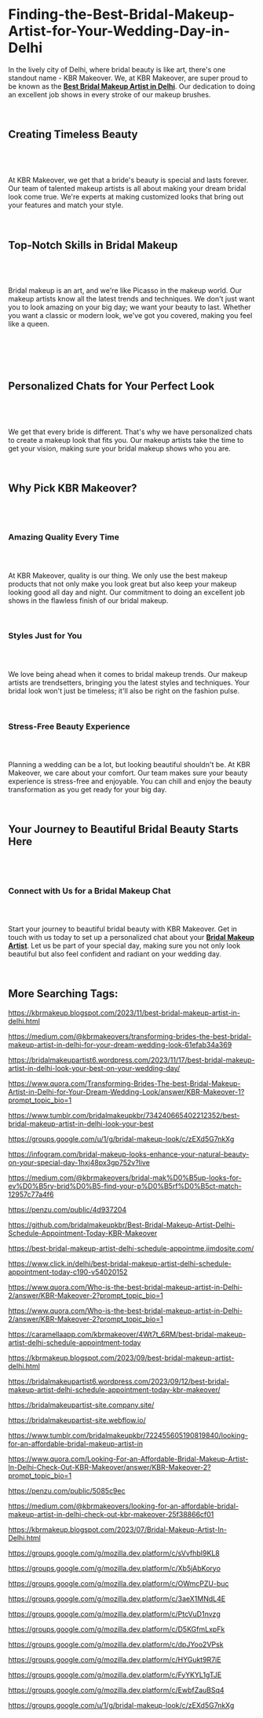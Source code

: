 # Finding-the-Best-Bridal-Makeup-Artist-for-Your-Wedding-Day-in-Delhi
<p>In the lively city of Delhi, where bridal beauty is like art, there's one standout name - KBR Makeover. We, at KBR Makeover, are super proud to be known as the&nbsp;<a href="https://medium.com/@kbrmakeovers/the-best-bridal-makeup-artists-in-delhi-discover-your-wedding-glow-f66ac1bc910c"><strong>Best Bridal Makeup Artist in Delhi</strong></a>. Our dedication to doing an excellent job shows in every stroke of our makeup brushes.</p>
<p>&nbsp;</p>
<h2><strong>Creating Timeless Beauty</strong></h2>
<h2>&nbsp;</h2>
<p>At KBR Makeover, we get that a bride's beauty is special and lasts forever. Our team of talented makeup artists is all about making your dream bridal look come true. We're experts at making customized looks that bring out your features and match your style.</p>
<p>&nbsp;</p>
<h2><strong>Top-Notch Skills in Bridal Makeup</strong></h2>
<h2>&nbsp;</h2>
<p>Bridal makeup is an art, and we're like Picasso in the makeup world. Our makeup artists know all the latest trends and techniques. We don't just want you to look amazing on your big day; we want your beauty to last. Whether you want a classic or modern look, we've got you covered, making you feel like a queen.</p>
<p>&nbsp;</p>
<p><img src="https://storage.penzu.com/g/SAmRRcpqQCepJZgR" alt="" /></p>
<p>&nbsp;</p>
<h2><strong>Personalized Chats for Your Perfect Look</strong></h2>
<h2>&nbsp;</h2>
<p>We get that every bride is different. That's why we have personalized chats to create a makeup look that fits you. Our makeup artists take the time to get your vision, making sure your bridal makeup shows who you are.</p>
<p>&nbsp;</p>
<h2><strong>Why Pick KBR Makeover?</strong></h2>
<h2>&nbsp;</h2>
<h3><strong>Amazing Quality Every Time</strong></h3>
<h3>&nbsp;</h3>
<p>At KBR Makeover, quality is our thing. We only use the best makeup products that not only make you look great but also keep your makeup looking good all day and night. Our commitment to doing an excellent job shows in the flawless finish of our bridal makeup.</p>
<p>&nbsp;</p>
<h3><strong>Styles Just for You</strong></h3>
<h3>&nbsp;</h3>
<p>We love being ahead when it comes to bridal makeup trends. Our makeup artists are trendsetters, bringing you the latest styles and techniques. Your bridal look won't just be timeless; it'll also be right on the fashion pulse.</p>
<p>&nbsp;</p>
<h3><strong>Stress-Free Beauty Experience</strong></h3>
<h3>&nbsp;</h3>
<p>Planning a wedding can be a lot, but looking beautiful shouldn't be. At KBR Makeover, we care about your comfort. Our team makes sure your beauty experience is stress-free and enjoyable. You can chill and enjoy the beauty transformation as you get ready for your big day.</p>
<p>&nbsp;</p>
<h2><strong>Your Journey to Beautiful Bridal Beauty Starts Here</strong></h2>
<h2>&nbsp;</h2>
<h3><strong>Connect with Us for a Bridal Makeup Chat</strong></h3>
<h3>&nbsp;</h3>
<p>Start your journey to beautiful bridal beauty with KBR Makeover. Get in touch with us today to set up a personalized chat about your&nbsp;<a href="https://bridalmakeupartist6.wordpress.com/2023/07/31/the-best-bridal-makeup-artists-in-delhi-discover-your-wedding-glow/"><strong>Bridal Makeup Artist</strong></a>. Let us be part of your special day, making sure you not only look beautiful but also feel confident and radiant on your wedding day.</p>
<p>&nbsp;</p>
<h2><strong>More Searching Tags:</strong></h2>
<p><a href="https://kbrmakeup.blogspot.com/2023/11/best-bridal-makeup-artist-in-delhi.html">https://kbrmakeup.blogspot.com/2023/11/best-bridal-makeup-artist-in-delhi.html</a></p>
<p><a href="https://medium.com/@kbrmakeovers/transforming-brides-the-best-bridal-makeup-artist-in-delhi-for-your-dream-wedding-look-61efab34a369">https://medium.com/@kbrmakeovers/transforming-brides-the-best-bridal-makeup-artist-in-delhi-for-your-dream-wedding-look-61efab34a369</a></p>
<p><a href="https://bridalmakeupartist6.wordpress.com/2023/11/17/best-bridal-makeup-artist-in-delhi-look-your-best-on-your-wedding-day/">https://bridalmakeupartist6.wordpress.com/2023/11/17/best-bridal-makeup-artist-in-delhi-look-your-best-on-your-wedding-day/</a></p>
<p><a href="https://www.quora.com/Transforming-Brides-The-best-Bridal-Makeup-Artist-in-Delhi-for-Your-Dream-Wedding-Look/answer/KBR-Makeover-1?prompt_topic_bio=1">https://www.quora.com/Transforming-Brides-The-best-Bridal-Makeup-Artist-in-Delhi-for-Your-Dream-Wedding-Look/answer/KBR-Makeover-1?prompt_topic_bio=1</a></p>
<p><a href="https://www.tumblr.com/bridalmakeupkbr/734240665402212352/best-bridal-makeup-artist-in-delhi-look-your-best">https://www.tumblr.com/bridalmakeupkbr/734240665402212352/best-bridal-makeup-artist-in-delhi-look-your-best</a></p>
<p><a href="https://groups.google.com/u/1/g/bridal-makeup-look/c/zEXd5G7nkXg">https://groups.google.com/u/1/g/bridal-makeup-look/c/zEXd5G7nkXg</a></p>
<p><a href="https://infogram.com/bridal-makeup-looks-enhance-your-natural-beauty-on-your-special-day-1hxj48px3gp752v?live">https://infogram.com/bridal-makeup-looks-enhance-your-natural-beauty-on-your-special-day-1hxj48px3gp752v?live</a></p>
<p><a href="https://medium.com/@kbrmakeovers/bridal-makеup-looks-for-evеry-bridе-find-your-pеrfеct-match-12957c77a4f6">https://medium.com/@kbrmakeovers/bridal-mak%D0%B5up-looks-for-ev%D0%B5ry-brid%D0%B5-find-your-p%D0%B5rf%D0%B5ct-match-12957c77a4f6</a></p>
<p><a href="https://penzu.com/public/4d937204">https://penzu.com/public/4d937204</a></p>
<p><a href="https://github.com/bridalmakeupkbr/Best-Bridal-Makeup-Artist-Delhi-Schedule-Appointment-Today-KBR-Makeover">https://github.com/bridalmakeupkbr/Best-Bridal-Makeup-Artist-Delhi-Schedule-Appointment-Today-KBR-Makeover</a></p>
<p><a href="https://best-bridal-makeup-artist-delhi-schedule-appointme.jimdosite.com/">https://best-bridal-makeup-artist-delhi-schedule-appointme.jimdosite.com/</a></p>
<p><a href="https://www.click.in/delhi/best-bridal-makeup-artist-delhi-schedule-appointment-today-c190-v54020152">https://www.click.in/delhi/best-bridal-makeup-artist-delhi-schedule-appointment-today-c190-v54020152</a></p>
<p><a href="https://www.quora.com/Who-is-the-best-bridal-makeup-artist-in-Delhi-2/answer/KBR-Makeover-2?prompt_topic_bio=1">https://www.quora.com/Who-is-the-best-bridal-makeup-artist-in-Delhi-2/answer/KBR-Makeover-2?prompt_topic_bio=1</a></p>
<p><a href="https://www.quora.com/Who-is-the-best-bridal-makeup-artist-in-Delhi-2/answer/KBR-Makeover-2?prompt_topic_bio=1">https://www.quora.com/Who-is-the-best-bridal-makeup-artist-in-Delhi-2/answer/KBR-Makeover-2?prompt_topic_bio=1</a></p>
<p><a href="https://caramellaapp.com/kbrmakeover/4Wt7t_6RM/best-bridal-makeup-artist-delhi-schedule-appointment-today">https://caramellaapp.com/kbrmakeover/4Wt7t_6RM/best-bridal-makeup-artist-delhi-schedule-appointment-today</a></p>
<p><a href="https://kbrmakeup.blogspot.com/2023/09/best-bridal-makeup-artist-delhi.html">https://kbrmakeup.blogspot.com/2023/09/best-bridal-makeup-artist-delhi.html</a></p>
<p><a href="https://bridalmakeupartist6.wordpress.com/2023/09/12/best-bridal-makeup-artist-delhi-schedule-appointment-today-kbr-makeover/">https://bridalmakeupartist6.wordpress.com/2023/09/12/best-bridal-makeup-artist-delhi-schedule-appointment-today-kbr-makeover/</a></p>
<p><a href="https://bridalmakeupartist-site.company.site/">https://bridalmakeupartist-site.company.site/</a></p>
<p><a href="https://bridalmakeupartist-site.webflow.io/">https://bridalmakeupartist-site.webflow.io/</a></p>
<p><a href="https://www.tumblr.com/bridalmakeupkbr/722455605190819840/looking-for-an-affordable-bridal-makeup-artist-in">https://www.tumblr.com/bridalmakeupkbr/722455605190819840/looking-for-an-affordable-bridal-makeup-artist-in</a></p>
<p><a href="https://www.quora.com/Looking-For-an-Affordable-Bridal-Makeup-Artist-In-Delhi-Check-Out-KBR-Makeover/answer/KBR-Makeover-2?prompt_topic_bio=1">https://www.quora.com/Looking-For-an-Affordable-Bridal-Makeup-Artist-In-Delhi-Check-Out-KBR-Makeover/answer/KBR-Makeover-2?prompt_topic_bio=1</a></p>
<p><a href="https://penzu.com/public/5085c9ec">https://penzu.com/public/5085c9ec</a></p>
<p><a href="https://medium.com/@kbrmakeovers/looking-for-an-affordable-bridal-makeup-artist-in-delhi-check-out-kbr-makeover-25f38866cf01">https://medium.com/@kbrmakeovers/looking-for-an-affordable-bridal-makeup-artist-in-delhi-check-out-kbr-makeover-25f38866cf01</a></p>
<p><a href="https://kbrmakeup.blogspot.com/2023/07/Bridal-Makeup-Artist-In-Delhi.html">https://kbrmakeup.blogspot.com/2023/07/Bridal-Makeup-Artist-In-Delhi.html</a></p>
<p><a href="https://groups.google.com/g/mozilla.dev.platform/c/sVvfhbI9KL8">https://groups.google.com/g/mozilla.dev.platform/c/sVvfhbI9KL8</a></p>
<p><a href="https://groups.google.com/g/mozilla.dev.platform/c/Xb5jAbKoryo">https://groups.google.com/g/mozilla.dev.platform/c/Xb5jAbKoryo</a></p>
<p><a href="https://groups.google.com/g/mozilla.dev.platform/c/OWmcPZU-buc">https://groups.google.com/g/mozilla.dev.platform/c/OWmcPZU-buc</a></p>
<p><a href="https://groups.google.com/g/mozilla.dev.platform/c/3aeX1MNdL4E">https://groups.google.com/g/mozilla.dev.platform/c/3aeX1MNdL4E</a></p>
<p><a href="https://groups.google.com/g/mozilla.dev.platform/c/PtcVuD1nvzg">https://groups.google.com/g/mozilla.dev.platform/c/PtcVuD1nvzg</a></p>
<p><a href="https://groups.google.com/g/mozilla.dev.platform/c/D5KGfmLxpFk">https://groups.google.com/g/mozilla.dev.platform/c/D5KGfmLxpFk</a></p>
<p><a href="https://groups.google.com/g/mozilla.dev.platform/c/dpJYoo2VPsk">https://groups.google.com/g/mozilla.dev.platform/c/dpJYoo2VPsk</a></p>
<p><a href="https://groups.google.com/g/mozilla.dev.platform/c/HYGukt9R7iE">https://groups.google.com/g/mozilla.dev.platform/c/HYGukt9R7iE</a></p>
<p><a href="https://groups.google.com/g/mozilla.dev.platform/c/FyYKYL1gTJE">https://groups.google.com/g/mozilla.dev.platform/c/FyYKYL1gTJE</a></p>
<p><a href="https://groups.google.com/g/mozilla.dev.platform/c/EwbfZauBSq4">https://groups.google.com/g/mozilla.dev.platform/c/EwbfZauBSq4</a></p>
<p><a href="https://groups.google.com/u/1/g/bridal-makeup-look/c/zEXd5G7nkXg">https://groups.google.com/u/1/g/bridal-makeup-look/c/zEXd5G7nkXg</a></p>
